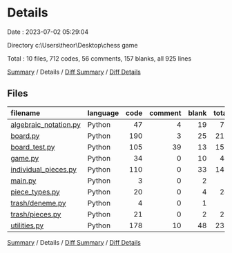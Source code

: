 # Details

Date : 2023-07-02 05:29:04

Directory c:\\Users\\theor\\Desktop\\chess game

Total : 10 files,  712 codes, 56 comments, 157 blanks, all 925 lines

[Summary](results.md) / Details / [Diff Summary](diff.md) / [Diff Details](diff-details.md)

## Files
| filename | language | code | comment | blank | total |
| :--- | :--- | ---: | ---: | ---: | ---: |
| [algebraic_notation.py](/algebraic_notation.py) | Python | 47 | 4 | 19 | 70 |
| [board.py](/board.py) | Python | 190 | 3 | 25 | 218 |
| [board_test.py](/board_test.py) | Python | 105 | 39 | 13 | 157 |
| [game.py](/game.py) | Python | 34 | 0 | 10 | 44 |
| [individual_pieces.py](/individual_pieces.py) | Python | 110 | 0 | 33 | 143 |
| [main.py](/main.py) | Python | 3 | 0 | 2 | 5 |
| [piece_types.py](/piece_types.py) | Python | 20 | 0 | 4 | 24 |
| [trash/deneme.py](/trash/deneme.py) | Python | 4 | 0 | 1 | 5 |
| [trash/pieces.py](/trash/pieces.py) | Python | 21 | 0 | 2 | 23 |
| [utilities.py](/utilities.py) | Python | 178 | 10 | 48 | 236 |

[Summary](results.md) / Details / [Diff Summary](diff.md) / [Diff Details](diff-details.md)